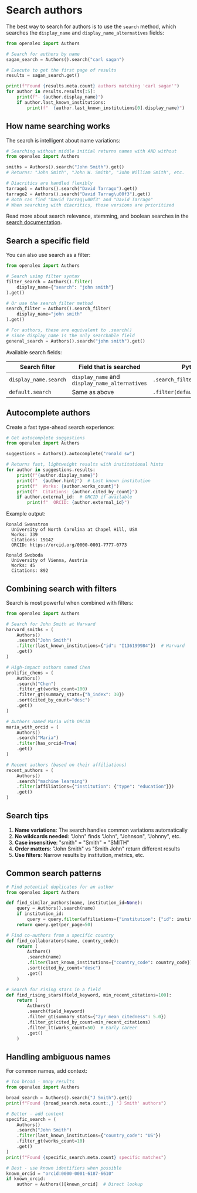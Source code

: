 # Search authors

The best way to search for authors is to use the `search` method, which searches the `display_name` and `display_name_alternatives` fields:

```python
from openalex import Authors

# Search for authors by name
sagan_search = Authors().search("carl sagan")

# Execute to get the first page of results
results = sagan_search.get()

print(f"Found {results.meta.count} authors matching 'carl sagan'")
for author in results.results[:5]:
    print(f"- {author.display_name}")
    if author.last_known_institutions:
        print(f"  {author.last_known_institutions[0].display_name}")
```

## How name searching works

The search is intelligent about name variations:

```python
# Searching without middle initial returns names with AND without
from openalex import Authors

smiths = Authors().search("John Smith").get()
# Returns: "John Smith", "John W. Smith", "John William Smith", etc.

# Diacritics are handled flexibly
tarrago1 = Authors().search("David Tarrago").get()
tarrago2 = Authors().search("David Tarrag\u00f3").get()
# Both can find "David Tarrag\u00f3" and "David Tarrago"
# When searching with diacritics, those versions are prioritized
```

Read more about search relevance, stemming, and boolean searches in the [search documentation](../../how-to-use-the-api/get-lists-of-entities/search-entities.md).

## Search a specific field

You can also use search as a filter:

```python
from openalex import Authors

# Search using filter syntax
filter_search = Authors().filter(
    display_name={"search": "john smith"}
).get()

# Or use the search_filter method
search_filter = Authors().search_filter(
    display_name="john smith"
).get()

# For authors, these are equivalent to .search()
# since display_name is the only searchable field
general_search = Authors().search("john smith").get()
```

Available search fields:

| Search filter | Field that is searched | Python method |
|---------------|------------------------|---------------|
| `display_name.search` | `display_name` and `display_name_alternatives` | `.search_filter(display_name="...")` |
| `default.search` | Same as above | `.filter(default={"search": "..."})` |

## Autocomplete authors

Create a fast type-ahead search experience:

```python
# Get autocomplete suggestions
from openalex import Authors

suggestions = Authors().autocomplete("ronald sw")

# Returns fast, lightweight results with institutional hints
for author in suggestions.results:
    print(f"{author.display_name}")
    print(f"  {author.hint}")  # Last known institution
    print(f"  Works: {author.works_count}")
    print(f"  Citations: {author.cited_by_count}")
    if author.external_id:  # ORCID if available
        print(f"  ORCID: {author.external_id}")
```

Example output:
```
Ronald Swanstrom
  University of North Carolina at Chapel Hill, USA
  Works: 339
  Citations: 19142
  ORCID: https://orcid.org/0000-0001-7777-0773

Ronald Swoboda
  University of Vienna, Austria  
  Works: 45
  Citations: 892
```

## Combining search with filters

Search is most powerful when combined with filters:

```python
from openalex import Authors

# Search for John Smith at Harvard
harvard_smiths = (
    Authors()
    .search("John Smith")
    .filter(last_known_institutions={"id": "I136199984"})  # Harvard
    .get()
)

# High-impact authors named Chen
prolific_chens = (
    Authors()
    .search("Chen")
    .filter_gt(works_count=100)
    .filter_gt(summary_stats={"h_index": 30})
    .sort(cited_by_count="desc")
    .get()
)

# Authors named Maria with ORCID
maria_with_orcid = (
    Authors()
    .search("Maria")
    .filter(has_orcid=True)
    .get()
)

# Recent authors (based on their affiliations)
recent_authors = (
    Authors()
    .search("machine learning")
    .filter(affiliations={"institution": {"type": "education"}})
    .get()
)
```

## Search tips

1. **Name variations**: The search handles common variations automatically
2. **No wildcards needed**: "John" finds "John", "Johnson", "Johnny", etc.
3. **Case insensitive**: "smith" = "Smith" = "SMITH"
4. **Order matters**: "John Smith" vs "Smith John" return different results
5. **Use filters**: Narrow results by institution, metrics, etc.

## Common search patterns

```python
# Find potential duplicates for an author
from openalex import Authors

def find_similar_authors(name, institution_id=None):
    query = Authors().search(name)
    if institution_id:
        query = query.filter(affiliations={"institution": {"id": institution_id}})
    return query.get(per_page=50)

# Find co-authors from a specific country
def find_collaborators(name, country_code):
    return (
        Authors()
        .search(name)
        .filter(last_known_institutions={"country_code": country_code})
        .sort(cited_by_count="desc")
        .get()
    )

# Search for rising stars in a field
def find_rising_stars(field_keyword, min_recent_citations=100):
    return (
        Authors()
        .search(field_keyword)
        .filter_gt(summary_stats={"2yr_mean_citedness": 5.0})
        .filter_gt(cited_by_count=min_recent_citations)
        .filter_lt(works_count=50)  # Early career
        .get()
    )
```

## Handling ambiguous names

For common names, add context:

```python
# Too broad - many results
from openalex import Authors

broad_search = Authors().search("J Smith").get()
print(f"Found {broad_search.meta.count:,} 'J Smith' authors")

# Better - add context
specific_search = (
    Authors()
    .search("John Smith")
    .filter(last_known_institutions={"country_code": "US"})
    .filter_gt(works_count=10)
    .get()
)
print(f"Found {specific_search.meta.count} specific matches")

# Best - use known identifiers when possible
known_orcid = "orcid:0000-0001-6187-6610"
if known_orcid:
    author = Authors()[known_orcid]  # Direct lookup
```
